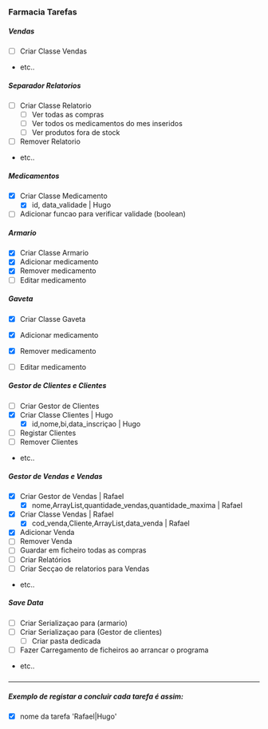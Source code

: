 ### Farmacia Tarefas

##### Vendas

- [ ] Criar Classe Vendas
   
- etc..

##### Separador Relatorios

- [ ] Criar Classe Relatorio
    - [ ] Ver todas as compras 
    - [ ] Ver todos os medicamentos do mes inseridos
    - [ ] Ver produtos fora de stock
- [ ] Remover Relatorio
- etc..


##### Medicamentos
- [x] Criar Classe Medicamento
    - [x] id, data_validade | Hugo
- [ ] Adicionar funcao para verificar validade (boolean)

##### Armario
- [x] Criar Classe Armario
- [x] Adicionar medicamento
- [x] Remover medicamento
- [ ] Editar medicamento

##### Gaveta
- [x] Criar Classe Gaveta
- [x] Adicionar medicamento
- [x] Remover medicamento
- [ ] Editar medicamento


##### Gestor de Clientes e Clientes 
- [ ] Criar Gestor de Clientes
- [x] Criar Classe Clientes | Hugo
    - [x] id,nome,bi,data_inscriçao | Hugo
- [ ] Registar Clientes
- [ ] Remover Clientes
- etc..

##### Gestor de Vendas e Vendas
- [x] Criar Gestor de Vendas | Rafael
    - [x] nome,ArrayList<Vendas>,quantidade_vendas,quantidade_maxima | Rafael
- [x] Criar Classe Vendas | Rafael
    - [x] cod_venda,Cliente,ArrayList<Medicamentos>,data_venda | Rafael
- [x] Adicionar Venda
- [ ] Remover Venda 
- [ ] Guardar em ficheiro todas as compras
- [ ] Criar Relatórios
- [ ] Criar Secçao de relatorios para Vendas
- etc..


##### Save Data
- [ ] Criar Serializaçao para (armario)
- [ ] Criar Serializaçao para (Gestor de clientes)
    - [ ] Criar pasta dedicada
- [ ] Fazer Carregamento de ficheiros ao arrancar o programa
- etc.. 

#####

***
##### Exemplo de registar a concluir cada tarefa é assim:
- [x] nome da tarefa 'Rafael|Hugo'
 